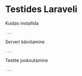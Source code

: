 # Testides Laraveli


Kuidas installida

```...```

Serveri käivitamine

```...```

Testite jooksutamine

```...```